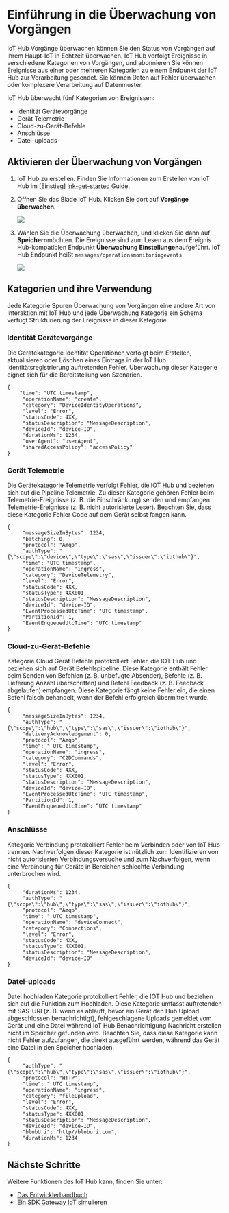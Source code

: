 <properties
 pageTitle="IoT Hub Vorgänge überwachen"
 description="Eine Übersicht über Azure IoT Hub Vorgänge überwachen, den Status von Vorgängen auf Ihrem Haupt-IoT in Echtzeit überwachen"
 services="iot-hub"
 documentationCenter=""
 authors="nberdy"
 manager="timlt"
 editor=""/>

<tags
 ms.service="iot-hub"
 ms.devlang="na"
 ms.topic="article"
 ms.tgt_pltfrm="na"
 ms.workload="na"
 ms.date="08/11/2016"
 ms.author="nberdy"/>

# <a name="introduction-to-operations-monitoring"></a>Einführung in die Überwachung von Vorgängen

IoT Hub Vorgänge überwachen können Sie den Status von Vorgängen auf Ihrem Haupt-IoT in Echtzeit überwachen. IoT Hub verfolgt Ereignisse in verschiedene Kategorien von Vorgängen, und abonnieren Sie können Ereignisse aus einer oder mehreren Kategorien zu einem Endpunkt der IoT Hub zur Verarbeitung gesendet. Sie können Daten auf Fehler überwachen oder komplexere Verarbeitung auf Datenmuster.

IoT Hub überwacht fünf Kategorien von Ereignissen:

- Identität Gerätevorgänge
- Gerät Telemetrie
- Cloud-zu-Gerät-Befehle
- Anschlüsse
- Datei-uploads

## <a name="how-to-enable-operations-monitoring"></a>Aktivieren der Überwachung von Vorgängen

1. IoT Hub zu erstellen. Finden Sie Informationen zum Erstellen von IoT Hub im [Einstieg] [ lnk-get-started] Guide.

2. Öffnen Sie das Blade IoT Hub. Klicken Sie dort auf **Vorgänge überwachen**.

    ![][1]

3. Wählen Sie die Überwachung überwachen, und klicken Sie dann auf **Speichern**möchten. Die Ereignisse sind zum Lesen aus dem Ereignis Hub-kompatiblen Endpunkt **Überwachung Einstellungen**aufgeführt. IoT Hub Endpunkt heißt `messages/operationsmonitoringevents`.

    ![][2]

## <a name="event-categories-and-how-to-use-them"></a>Kategorien und ihre Verwendung

Jede Kategorie Spuren Überwachung von Vorgängen eine andere Art von Interaktion mit IoT Hub und jede Überwachung Kategorie ein Schema verfügt Strukturierung der Ereignisse in dieser Kategorie.

### <a name="device-identity-operations"></a>Identität Gerätevorgänge

Die Gerätekategorie Identität Operationen verfolgt beim Erstellen, aktualisieren oder Löschen eines Eintrags in der IoT Hub identitätsregistrierung auftretenden Fehler. Überwachung dieser Kategorie eignet sich für die Bereitstellung von Szenarien.

    {
        "time": "UTC timestamp",
         "operationName": "create",
         "category": "DeviceIdentityOperations",
         "level": "Error",
         "statusCode": 4XX,
         "statusDescription": "MessageDescription",
         "deviceId": "device-ID",
         "durationMs": 1234,
         "userAgent": "userAgent",
         "sharedAccessPolicy": "accessPolicy"
    }

### <a name="device-telemetry"></a>Gerät Telemetrie

Die Gerätekategorie Telemetrie verfolgt Fehler, die IOT Hub und beziehen sich auf die Pipeline Telemetrie. Zu dieser Kategorie gehören Fehler beim Telemetrie-Ereignisse (z. B. die Einschränkung) senden und empfangen Telemetrie-Ereignisse (z. B. nicht autorisierte Leser). Beachten Sie, dass diese Kategorie Fehler Code auf dem Gerät selbst fangen kann.

    {
         "messageSizeInBytes": 1234,
         "batching": 0,
         "protocol": "Amqp",
         "authType": "{\"scope\":\"device\",\"type\":\"sas\",\"issuer\":\"iothub\"}",
         "time": "UTC timestamp",
         "operationName": "ingress",
         "category": "DeviceTelemetry",
         "level": "Error",
         "statusCode": 4XX,
         "statusType": 4XX001,
         "statusDescription": "MessageDescription",
         "deviceId": "device-ID",
         "EventProcessedUtcTime": "UTC timestamp",
         "PartitionId": 1,
         "EventEnqueuedUtcTime": "UTC timestamp"
    }

### <a name="cloud-to-device-commands"></a>Cloud-zu-Gerät-Befehle

Kategorie Cloud Gerät Befehle protokolliert Fehler, die IOT Hub und beziehen sich auf Gerät Befehlspipeline. Diese Kategorie enthält Fehler beim Senden von Befehlen (z. B. unbefugte Absender), Befehle (z. B. Lieferung Anzahl überschritten) und Befehl Feedback (z. B. Feedback abgelaufen) empfangen. Diese Kategorie fängt keine Fehler ein, die einen Befehl falsch behandelt, wenn der Befehl erfolgreich übermittelt wurde.

    {
         "messageSizeInBytes": 1234,
         "authType": "{\"scope\":\"hub\",\"type\":\"sas\",\"issuer\":\"iothub\"}",
         "deliveryAcknowledgement": 0,
         "protocol": "Amqp",
         "time": " UTC timestamp",
         "operationName": "ingress",
         "category": "C2DCommands",
         "level": "Error",
         "statusCode": 4XX,
         "statusType": 4XX001,
         "statusDescription": "MessageDescription",
         "deviceId": "device-ID",
         "EventProcessedUtcTime": "UTC timestamp",
         "PartitionId": 1,
         "EventEnqueuedUtcTime": “UTC timestamp"
    }

### <a name="connections"></a>Anschlüsse

Kategorie Verbindung protokolliert Fehler beim Verbinden oder von IoT Hub trennen. Nachverfolgen dieser Kategorie ist nützlich zum Identifizieren von nicht autorisierten Verbindungsversuche und zum Nachverfolgen, wenn eine Verbindung für Geräte in Bereichen schlechte Verbindung unterbrochen wird.

    {
         "durationMs": 1234,
         "authType": "{\"scope\":\"hub\",\"type\":\"sas\",\"issuer\":\"iothub\"}",
         "protocol": "Amqp",
         "time": " UTC timestamp",
         "operationName": "deviceConnect",
         "category": "Connections",
         "level": "Error",
         "statusCode": 4XX,
         "statusType": 4XX001,
         "statusDescription": "MessageDescription",
         "deviceId": "device-ID"
    }

### <a name="file-uploads"></a>Datei-uploads

Datei hochladen Kategorie protokolliert Fehler, die IOT Hub und beziehen sich auf die Funktion zum Hochladen. Diese Kategorie umfasst auftretenden mit SAS-URI (z. B. wenn es abläuft, bevor ein Gerät den Hub Upload abgeschlossen benachrichtigt), fehlgeschlagene Uploads gemeldet vom Gerät und eine Datei während IoT Hub Benachrichtigung Nachricht erstellen nicht im Speicher gefunden wird. Beachten Sie, dass diese Kategorie kann nicht Fehler aufzufangen, die direkt ausgeführt werden, während das Gerät eine Datei in den Speicher hochladen.

    {
         "authType": "{\"scope\":\"hub\",\"type\":\"sas\",\"issuer\":\"iothub\"}",
         "protocol": "HTTP",
         "time": " UTC timestamp",
         "operationName": "ingress",
         "category": "fileUpload",
         "level": "Error",
         "statusCode": 4XX,
         "statusType": 4XX001,
         "statusDescription": "MessageDescription",
         "deviceId": "device-ID",
         "blobUri": "http//bloburi.com",
         "durationMs": 1234
    }

## <a name="next-steps"></a>Nächste Schritte

Weitere Funktionen des IoT Hub kann, finden Sie unter:

- [Das Entwicklerhandbuch][lnk-devguide]
- [Ein SDK Gateway IoT simulieren][lnk-gateway]

<!-- Links and images -->
[1]: media/iot-hub-operations-monitoring/enable-OM-1.png
[2]: media/iot-hub-operations-monitoring/enable-OM-2.png

[lnk-get-started]: iot-hub-csharp-csharp-getstarted.md
[lnk-diagnostic-metrics]: iot-hub-metrics.md
[lnk-scaling]: iot-hub-scaling.md
[lnk-dr]: iot-hub-ha-dr.md

[lnk-devguide]: iot-hub-devguide.md
[lnk-gateway]: iot-hub-linux-gateway-sdk-simulated-device.md